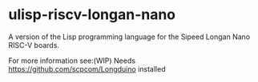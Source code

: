 # ulisp-riscv-longan-nano
A version of the Lisp programming language for the Sipeed Longan Nano RISC-V boards.

For more information see:(WIP)
Needs https://github.com/scpcom/Longduino installed

